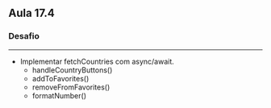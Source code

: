## Aula 17.4
### Desafio
---
- Implementar fetchCountries com async/await.
	- handleCountryButtons()
	- addToFavorites()
	- removeFromFavorites()
	- formatNumber()